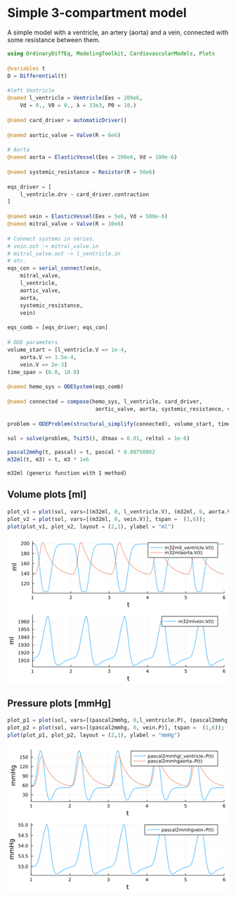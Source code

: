 # Simple 3-compartment model

A simple model with a ventricle, an artery (aorta) and a vein, connected with some resistance between them.

```julia
using OrdinaryDiffEq, ModelingToolkit, CardiovascularModels, Plots

@variables t
D = Differential(t)

#left Ventricle
@named l_ventricle = Ventricle(Ees = 200e6,
    Vd = 0., V0 = 0., λ = 33e3, P0 = 10.)

@named card_driver = automaticDriver()

@named aortic_valve = Valve(R = 6e6)

# Aorta
@named aorta = ElasticVessel(Ees = 200e6, Vd = 100e-6)

@named systemic_resistance = Resistor(R = 50e6)

eqs_driver = [
    l_ventricle.drv ~ card_driver.contraction
]

@named vein = ElasticVessel(Ees = 5e6, Vd = 500e-6)
@named mitral_valve = Valve(R = 10e6)

# Connect systems in series.
# vein.out -> mitral_valve.in
# mitral_valve.out -> l_ventricle.in
# etc.
eqs_con = serial_connect(vein, 
    mitral_valve, 
    l_ventricle,
    aortic_valve,
    aorta,
    systemic_resistance,
    vein)

eqs_comb = [eqs_driver; eqs_con]

# ODE parameters
volume_start = [l_ventricle.V => 1e-4, 
    aorta.V => 1.5e-4,
    vein.V => 2e-3]
time_span = (0.0, 10.0)

@named hemo_sys = ODESystem(eqs_comb)

@named connected = compose(hemo_sys, l_ventricle, card_driver, 
                            aortic_valve, aorta, systemic_resistance, vein, mitral_valve)

problem = ODEProblem(structural_simplify(connected), volume_start, time_span, [])

sol = solve(problem, Tsit5(), dtmax = 0.01, reltol = 1e-6)
```


```julia
pascal2mmhg(t, pascal) = t, pascal * 0.00750062
m32ml(t, m3) = t, m3 * 1e6
```

```
m32ml (generic function with 1 method)
```





## Volume plots [ml]
```julia
plot_v1 = plot(sol, vars=[(m32ml, 0, l_ventricle.V), (m32ml, 0, aorta.V)], tspan =  (1,6));
plot_v2 = plot(sol, vars=[(m32ml, 0, vein.V)], tspan =  (1,6));
plot(plot_v1, plot_v2, layout = (2,1), ylabel = "ml")
```

![](figures/three_compartment_model_3_1.png)



## Pressure plots [mmHg]
```julia
plot_p1 = plot(sol, vars=[(pascal2mmhg, 0,l_ventricle.P), (pascal2mmhg, 0,aorta.P)], tspan =  (1,6));
plot_p2 = plot(sol, vars=[(pascal2mmhg, 0, vein.P)], tspan =  (1,6));
plot(plot_p1, plot_p2, layout = (2,1), ylabel = "mmHg")
```

![](figures/three_compartment_model_4_1.png)
